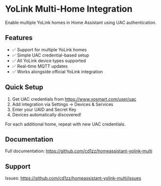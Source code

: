 # YoLink Multi-Home Integration

Enable multiple YoLink homes in Home Assistant using UAC authentication.

## Features

- ✅ Support for multiple YoLink homes
- ✅ Simple UAC credential-based setup
- ✅ All YoLink device types supported
- ✅ Real-time MQTT updates
- ✅ Works alongside official YoLink integration

## Quick Setup

1. Get UAC credentials from https://www.yosmart.com/user/uac
2. Add integration via Settings → Devices & Services
3. Enter your UAID and Secret Key
4. Devices automatically discovered!

For each additional home, repeat with new UAC credentials.

## Documentation

Full documentation: https://github.com/cd1zz/homeassistant-yolink-multi

## Support

Issues: https://github.com/cd1zz/homeassistant-yolink-multi/issues
